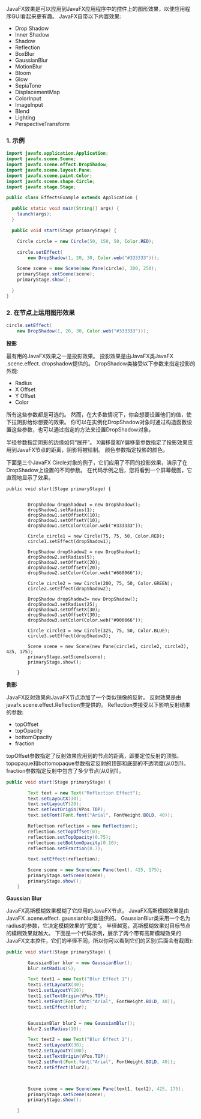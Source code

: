 JavaFX效果是可以应用到JavaFX应用程序中的控件上的图形效果，以使应用程序GUI看起来更有趣。 JavaFX自带以下内置效果:  

- Drop Shadow
- Inner Shadow
- Shadow
- Reflection
- BoxBlur
- GaussianBlur
- MotionBlur
- Bloom
- Glow
- SepiaTone
- DisplacementMap
- ColorInput
- ImageInput
- Blend
- Lighting
- PerspectiveTransform

### 1. 示例

```java
import javafx.application.Application;
import javafx.scene.Scene;
import javafx.scene.effect.DropShadow;
import javafx.scene.layout.Pane;
import javafx.scene.paint.Color;
import javafx.scene.shape.Circle;
import javafx.stage.Stage;

public class EffectsExample extends Application {

  public static void main(String[] args) {
    launch(args);
  }

  public void start(Stage primaryStage) {

    Circle circle = new Circle(50, 150, 50, Color.RED);

    circle.setEffect(
        new DropShadow(1, 20, 30, Color.web("#333333")));

    Scene scene = new Scene(new Pane(circle), 300, 250);
    primaryStage.setScene(scene);
    primaryStage.show();

  }
}
```

### 2. 在节点上运用图形效果

```java
circle.setEffect(
    new DropShadow(1, 20, 30, Color.web("#333333")));
```

**投影**

最有用的JavaFX效果之一是投影效果。 投影效果是由JavaFX类JavaFX .scene.effect. dropshadow提供的。 DropShadow类接受以下参数来指定投影的外观:  

- Radius
- X Offset
- Y Offset
- Color

所有这些参数都是可选的。 然而，在大多数情况下，你会想要设置他们的值，使下拉阴影给你想要的效果。 你可以在实例化DropShadow对象时通过构造函数设置这些参数，也可以通过指定的方法来设置DropShadow对象。  

半径参数指定阴影的边缘如何“展开”。 X偏移量和Y偏移量参数指定了投影效果应用到JavaFX节点的距离，阴影将被绘制。 颜色参数指定投影的颜色。  

下面是三个JavaFX Circle对象的例子，它们应用了不同的投影效果，演示了在DropShadow上设置的不同参数。 在代码示例之后，您将看到一个屏幕截图，它直观地显示了效果。  

```jaav
public void start(Stage primaryStage) {


        DropShadow dropShadow1 = new DropShadow();
        dropShadow1.setRadius(1);
        dropShadow1.setOffsetX(10);
        dropShadow1.setOffsetY(10);
        dropShadow1.setColor(Color.web("#333333"));

        Circle circle1 = new Circle(75, 75, 50, Color.RED);
        circle1.setEffect(dropShadow1);

        DropShadow dropShadow2 = new DropShadow();
        dropShadow2.setRadius(5);
        dropShadow2.setOffsetX(20);
        dropShadow2.setOffsetY(20);
        dropShadow2.setColor(Color.web("#660066"));

        Circle circle2 = new Circle(200, 75, 50, Color.GREEN);
        circle2.setEffect(dropShadow2);

        DropShadow dropShadow3= new DropShadow();
        dropShadow3.setRadius(25);
        dropShadow3.setOffsetX(30);
        dropShadow3.setOffsetY(30);
        dropShadow3.setColor(Color.web("#006666"));

        Circle circle3 = new Circle(325, 75, 50, Color.BLUE);
        circle3.setEffect(dropShadow3);

        Scene scene = new Scene(new Pane(circle1, circle2, circle3), 425, 175);
        primaryStage.setScene(scene);
        primaryStage.show();

    }
```

**倒影**

JavaFX反射效果向JavaFX节点添加了一个类似镜像的反射。 反射效果是由javafx.scene.effect.Reflection类提供的。 Reflection类接受以下影响反射结果的参数:  

- topOffset
- topOpacity
- bottomOpacity
- fraction

topOffset参数指定了反射效果应用到的节点的距离，即要定位反射的顶部。 topopaque和bottomopaque参数指定反射的顶部和底部的不透明度(从0到1)。fraction参数指定反射中包含了多少节点(从0到1)。

```java
public void start(Stage primaryStage) {

        Text text = new Text("Reflection Effect");
        text.setLayoutX(30);
        text.setLayoutY(20);
        text.setTextOrigin(VPos.TOP);
        text.setFont(Font.font("Arial", FontWeight.BOLD, 40));

        Reflection reflection = new Reflection();
        reflection.setTopOffset(0);
        reflection.setTopOpacity(0.75);
        reflection.setBottomOpacity(0.10);
        reflection.setFraction(0.7);

        text.setEffect(reflection);

        Scene scene = new Scene(new Pane(text), 425, 175);
        primaryStage.setScene(scene);
        primaryStage.show();
    }
```

**Gaussian Blur**

JavaFX高斯模糊效果模糊了它应用的JavaFX节点。 JavaFX高斯模糊效果是由JavaFX .scene.effect. gaussianblur类提供的。 GaussianBlur类采用一个名为radius的参数，它决定模糊效果的“宽度”。 半径越宽，高斯模糊效果对目标节点的模糊效果就越大。 下面是一个代码示例，展示了两个带有高斯模糊效果的JavaFX文本控件，它们的半径不同，所以你可以看到它们的区别(后面会有截图):  

```java
public void start(Stage primaryStage) {

        GaussianBlur blur = new GaussianBlur();
        blur.setRadius(5);

        Text text1 = new Text("Blur Effect 1");
        text1.setLayoutX(30);
        text1.setLayoutY(20);
        text1.setTextOrigin(VPos.TOP);
        text1.setFont(Font.font("Arial", FontWeight.BOLD, 40));
        text1.setEffect(blur);


        GaussianBlur blur2 = new GaussianBlur();
        blur2.setRadius(10);

        Text text2 = new Text("Blur Effect 2");
        text2.setLayoutX(30);
        text2.setLayoutY(100);
        text2.setTextOrigin(VPos.TOP);
        text2.setFont(Font.font("Arial", FontWeight.BOLD, 40));
        text2.setEffect(blur2);



        Scene scene = new Scene(new Pane(text1, text2), 425, 175);
        primaryStage.setScene(scene);
        primaryStage.show();

    }
```

